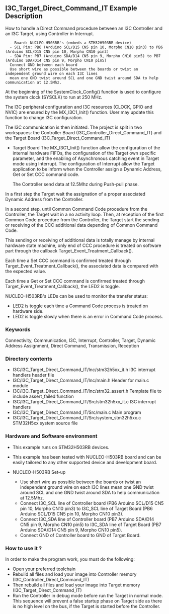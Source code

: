 ## <b>I3C_Target_Direct_Command_IT Example Description</b>

How to handle a Direct Command procedure between an I3C Controller and an I3C Target,
using Controller in Interrupt.

      - Board: NUCLEO-H503RB's (embeds a STM32H503RB device)
      - SCL Pin: PB6 (Arduino SCL/D15 CN5 pin 10, Morpho CN10 pin3) to PB6 (Arduino SCL/D15 CN5 pin 10, Morpho CN10 pin3)
      - SDA Pin: PB7 (Arduino SDA/D14 CN5 pin 9, Morpho CN10 pin5) to PB7 (Arduino SDA/D14 CN5 pin 9, Morpho CN10 pin5)
      Connect GND between each board
      Use short wire as possible between the boards or twist an independent ground wire on each I3C lines
      mean one GND twist around SCL and one GND twist around SDA to help communication at 12.5Mhz.

At the beginning of the SystemClock_Config() function is used to configure the system
clock (SYSCLK) to run at 250 MHz.

The I3C peripheral configuration and I3C resources (CLOCK, GPIO and NVIC) are ensured by the MX_I3C1_Init() function.
User may update this function to change I3C configuration.

The I3C communication is then initiated.
The project is split in two workspaces:
the Controller Board (I3C_Controller_Direct_Command_IT) and the Target Board (I3C_Target_Direct_Command_IT)

- Target Board
  The MX_I3C1_Init() function allow the configuration of the internal hardware FIFOs,
  the configuration of the Target own specific parameter, and the enabling of Asynchronous
  catching event in Target mode using Interrupt.
  The configuration of Interrupt allow the Target application to be inform when the Controller
  assign a Dynamic Address, Get or Set CCC command code.

  The Controller send data at 12.5Mhz during Push-pull phase.

In a first step the Target wait the assignation of a proper associated Dynamic Address from the Controller.

In a second step, until Common Command Code procedure from the Controller,
the Target wait in a no activity loop.
Then, at reception of the first Common Code procedure from the Controller,
the Target start the sending or receiving of the CCC additional data depending of Common Command Code.

This sending or receiving of additional data is totally manage by internal hardware state machine,
only end of CCC procedure is treated on software part through the callback Target_Event_Treatment_Callback().

Each time a Set CCC command is confirmed treated through Target_Event_Treatment_Callback(),
the associated data is compared with the expected value.

Each time a Get or Set CCC command is confirmed treated through Target_Event_Treatment_Callback(), the LED2 is toggle.

NUCLEO-H503RB's LEDs can be used to monitor the transfer status:
 - LED2 is toggle each time a Command Code process is treated on hardware side.
 - LED2 is toggle slowly when there is an error in Command Code process.  

### <b>Keywords</b>

Connectivity, Communication, I3C, Interrupt, Controller, Target, Dynamic Address Assignment, Direct Command,
Transmission, Reception

### <b>Directory contents</b>

  - I3C/I3C_Target_Direct_Command_IT/Inc/stm32h5xx_it.h            I3C interrupt handlers header file
  - I3C/I3C_Target_Direct_Command_IT/Inc/main.h                    Header for main.c module
  - I3C/I3C_Target_Direct_Command_IT/Inc/stm32_assert.h            Template file to include assert_failed function
  - I3C/I3C_Target_Direct_Command_IT/Src/stm32h5xx_it.c            I3C interrupt handlers
  - I3C/I3C_Target_Direct_Command_IT/Src/main.c                    Main program
  - I3C/I3C_Target_Direct_Command_IT/Src/system_stm32h5xx.c        STM32H5xx system source file

### <b>Hardware and Software environment</b>

  - This example runs on STM32H503RB devices.

  - This example has been tested with NUCLEO-H503RB board and can be
    easily tailored to any other supported device and development board.

  - NUCLEO-H503RB Set-up

    - Use short wire as possible between the boards or twist an independent ground wire on each I3C lines
      mean one GND twist around SCL and one GND twist around SDA to help communication at 12.5Mhz.
    - Connect I3C_SCL line of Controller board (PB6 Arduino SCL/D15 CN5 pin 10, Morpho CN10 pin3) to I3C_SCL line of
      Target Board (PB6 Arduino SCL/D15 CN5 pin 10, Morpho CN10 pin3).
    - Connect I3C_SDA line of Controller board (PB7 Arduino SDA/D14 CN5 pin 9, Morpho CN10 pin5) to I3C_SDA line of
      Target Board (PB7 Arduino SDA/D14 CN5 pin 9, Morpho CN10 pin5).
    - Connect GND of Controller board to GND of Target Board.

### <b>How to use it ?</b>

In order to make the program work, you must do the following:

 - Open your preferred toolchain
 - Rebuild all files and load your image into Controller memory (I3C_Controller_Direct_Command_IT)
 - Then rebuild all files and load your image into Target memory (I3C_Target_Direct_Command_IT)
 - Run the Controller in debug mode before run the Target in normal mode.
 This sequence will prevent a false startup phase on Target side
 as there is no high level on the bus, if the Target is started before the Controller.
